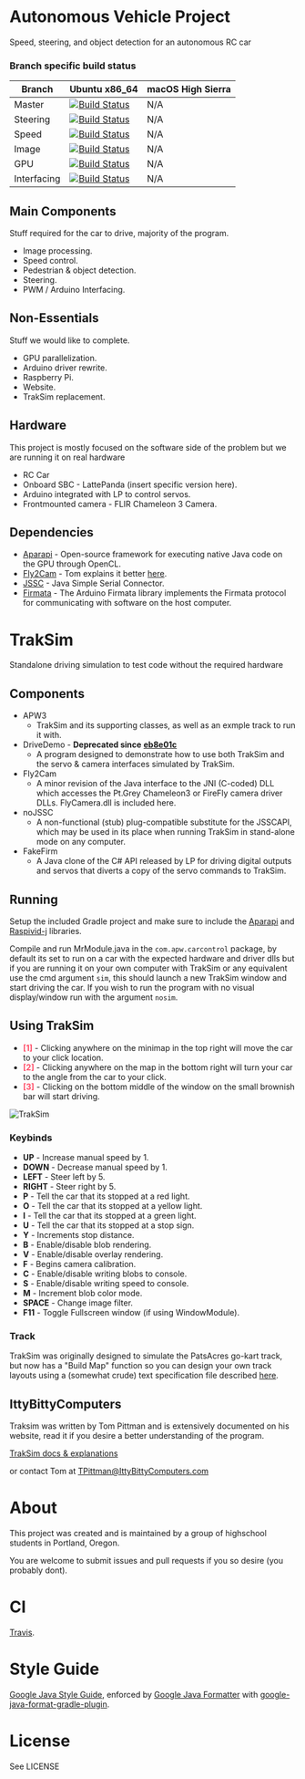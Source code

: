 # Autonomous Vehicle Project
Speed, steering, and object detection for an autonomous RC car

### Branch specific build status
Branch      | Ubuntu x86_64 | macOS High Sierra
----------- | ------------- | ------------------------------------------------------------------------------------------------------------------------------------------------
Master      | [![Build Status](https://travis-ci.org/AutonomousCarProject/CarControl.svg?branch=master)](https://travis-ci.org/AutonomousCarProject/CarControl)      | N/A
Steering    | [![Build Status](https://travis-ci.org/AutonomousCarProject/CarControl.svg?branch=steering)](https://travis-ci.org/AutonomousCarProject/CarControl)    | N/A
Speed       | [![Build Status](https://travis-ci.org/AutonomousCarProject/CarControl.svg?branch=speed)](https://travis-ci.org/AutonomousCarProject/CarControl)       | N/A
Image       | [![Build Status](https://travis-ci.org/AutonomousCarProject/CarControl.svg?branch=image)](https://travis-ci.org/AutonomousCarProject/CarControl)       | N/A
GPU         | [![Build Status](https://travis-ci.org/AutonomousCarProject/CarControl.svg?branch=gpu)](https://travis-ci.org/AutonomousCarProject/CarControl)         | N/A
Interfacing | [![Build Status](https://travis-ci.org/AutonomousCarProject/CarControl.svg?branch=Interfacing)](https://travis-ci.org/AutonomousCarProject/CarControl) | N/A

## Main Components

Stuff required for the car to drive, majority of the program.

* Image processing.
* Speed control.
* Pedestrian & object detection.
* Steering.
* PWM / Arduino Interfacing.

## Non-Essentials

Stuff we would like to complete.    

* GPU parallelization.
* Arduino driver rewrite.
* Raspberry Pi.
* Website.
* TrakSim replacement.

## Hardware
This project is mostly focused on the software side of the problem but we are running it on real hardware

* RC Car
* Onboard SBC - LattePanda (insert specific version here).
* Arduino integrated with LP to control servos.
* Frontmounted camera - FLIR Chameleon 3 Camera.

## Dependencies

* [Aparapi](http://aparapi.com/) - Open-source framework for executing native Java code on the GPU through OpenCL.
* [Fly2Cam](http://www.ittybittycomputers.com/APW2/TrackSim/Fly2cam.htm) - Tom explains it better [here](http://www.ittybittycomputers.com/APW2/TrackSim/Fly2cam.htm).
* [JSSC](https://code.google.com/archive/p/java-simple-serial-connector/) - Java Simple Serial Connector.
* [Firmata](https://www.arduino.cc/en/Reference/Firmata) - The Arduino Firmata library implements the Firmata protocol for communicating with software on the host computer.


# TrakSim
Standalone driving simulation to test code without the required hardware

## Components

* APW3
    * TrakSim and its supporting classes, as well as an exmple track to run it with.
* DriveDemo - **Deprecated since** [**eb8e01c**](https://github.com/AutonomousCarProject/CarControl/commit/eb8e01cc2d91feb26ebcebe2d798e27c0678d200)
    * A program designed to demonstrate how to use both TrakSim and the servo & camera interfaces simulated by TrakSim.
* Fly2Cam
    * A minor revision of the Java interface to the JNI (C-coded) DLL which accesses the Pt.Grey Chameleon3 or FireFly camera driver DLLs. FlyCamera.dll is included here.
* noJSSC
    * A non-functional (stub) plug-compatible substitute for the JSSCAPI, which may be used in its place when running TrakSim in stand-alone mode on any computer.
* FakeFirm
    * A Java clone of the C# API released by LP for driving digital outputs and servos that diverts a copy of the servo commands to TrakSim.


## Running
Setup the included Gradle project and make sure to include the [Aparapi](http://aparapi.com/) and [Raspivid-j](https://github.com/AutonomousCarProject/CarControl/commit/eb8e01cc2d91feb26ebcebe2d798e27c0678d200) libraries.

Compile and run MrModule.java in the `com.apw.carcontrol` package, by default its set to run on a car with the expected hardware and driver dlls but if
you are running it on your own computer with TrakSim or any equivalent use the cmd argument `sim`, this should launch a new TrakSim window and start driving the car.
If you wish to run the program with no visual display/window run with the argument `nosim`.

## Using TrakSim

* <span style="color:#FF4F69">**[1]**</span> - Clicking anywhere on the minimap in the top right will move the car to your click location.
* <span style="color:#FF4F69">**[2]**</span> - Clicking anywhere on the map in the bottom right will turn your car to the angle from the car to your click.
* <span style="color:#FF4F69">**[3]**</span> - Clicking on the bottom middle of the window on the small brownish bar will start driving.

![TrakSim](https://user-images.githubusercontent.com/3460531/43101980-af2225f8-8e7e-11e8-96f1-87fb08727a8e.png)

### Keybinds
* **UP** - Increase manual speed by 1.
* **DOWN** - Decrease manual speed by 1.
* **LEFT** - Steer left by 5.
* **RIGHT** - Steer right by 5.
* **P** - Tell the car that its stopped at a red light.
* **O** - Tell the car that its stopped at a yellow light.
* **I** - Tell the car that its stopped at a green light.
* **U** - Tell the car that its stopped at a stop sign.
* **Y** - Increments stop distance.
* **B** - Enable/disable blob rendering.
* **V** - Enable/disable overlay rendering.
* **F** - Begins camera calibration.
* **C** - Enable/disable writing blobs to console.
* **S** - Enable/disable writing speed to console.
* **M** - Increment blob color mode.
* **SPACE** - Change image filter.
* **F11** - Toggle Fullscreen window (if using WindowModule).

### Track

TrakSim was originally designed to simulate the PatsAcres go-kart track, but now has a "Build Map" function so you can design your own track layouts using a (somewhat crude) text specification file described [here](http://www.ittybittycomputers.com/APW2/TrackSim/BuildMap.htm).

## IttyBittyComputers

Traksim was written by Tom Pittman and is extensively documented on his website, read it if you desire a better understanding of the program.

[TrakSim docs & explanations](http://www.ittybittycomputers.com/APW2/TrackSim/)

or contact Tom at TPittman@IttyBittyComputers.com

# About

This project was created and is maintained by a group of highschool students in Portland, Oregon.

You are welcome to submit issues and pull requests if you so desire (you probably dont).

# CI

[Travis](https://travis-ci.org).

# Style Guide

[Google Java Style Guide](https://google.github.io/styleguide/javaguide.html), enforced by [Google Java Formatter](https://github.com/google/google-java-format) with [google-java-format-gradle-plugin](https://github.com/sherter/google-java-format-gradle-plugin).

# License
See LICENSE
